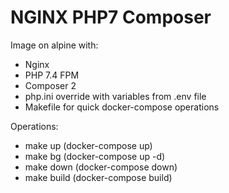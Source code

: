 NGINX PHP7 Composer
===================

Image on alpine with:
* Nginx
* PHP 7.4 FPM
* Composer 2
* php.ini override with variables from .env file
* Makefile for quick docker-compose operations

Operations:
* make up (docker-compose up)
* make bg (docker-compose up -d)
* make down (docker-compose down)
* make build (docker-compose build)
